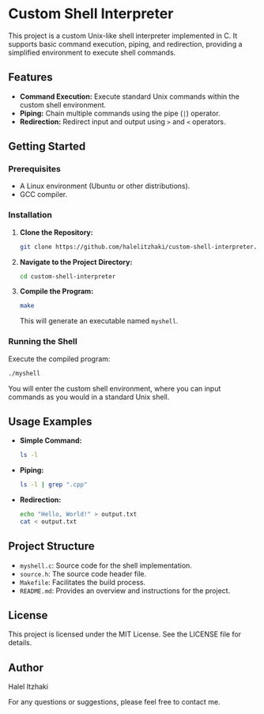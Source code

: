 # Custom Shell Interpreter

This project is a custom Unix-like shell interpreter implemented in C. It supports basic command execution, piping, and redirection, providing a simplified environment to execute shell commands.

## Features

- **Command Execution:** Execute standard Unix commands within the custom shell environment.
- **Piping:** Chain multiple commands using the pipe (`|`) operator.
- **Redirection:** Redirect input and output using `>` and `<` operators.

## Getting Started

### Prerequisites

- A Linux environment (Ubuntu or other distributions).
- GCC compiler.

### Installation

1. **Clone the Repository:**

   ```bash
   git clone https://github.com/halelitzhaki/custom-shell-interpreter.git
   ```

2. **Navigate to the Project Directory:**

   ```bash
   cd custom-shell-interpreter
   ```

3. **Compile the Program:**

   ```bash
   make
   ```

   This will generate an executable named `myshell`.

### Running the Shell

Execute the compiled program:

```bash
./myshell
```

You will enter the custom shell environment, where you can input commands as you would in a standard Unix shell.

## Usage Examples

- **Simple Command:**

  ```bash
  ls -l
  ```

- **Piping:**

  ```bash
  ls -l | grep ".cpp"
  ```

- **Redirection:**

  ```bash
  echo "Hello, World!" > output.txt
  cat < output.txt
  ```

## Project Structure

- `myshell.c`: Source code for the shell implementation.
- `source.h`: The source code header file.
- `Makefile`: Facilitates the build process.
- `README.md`: Provides an overview and instructions for the project.

## License

This project is licensed under the MIT License. See the LICENSE file for details.

## Author

Halel Itzhaki

For any questions or suggestions, please feel free to contact me.
